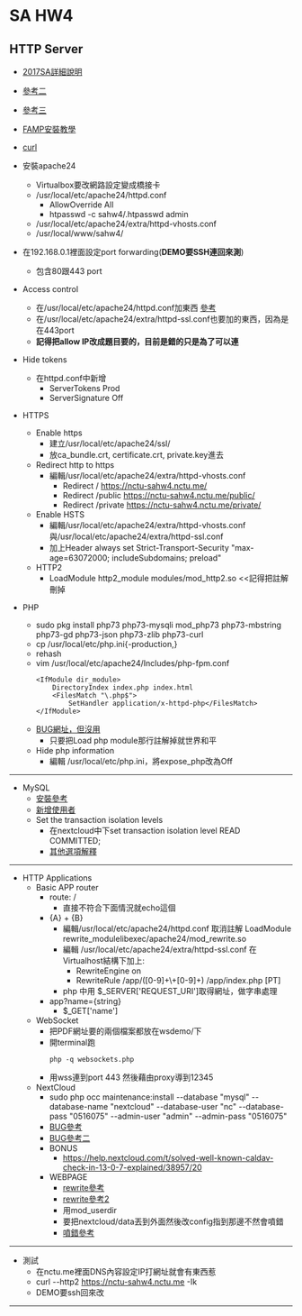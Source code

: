 # SA HW4

## HTTP Server

- [2017SA詳細說明](https://vannilabetter.blogspot.com/2017/12/freebsd-apachephp.html)
- [參考二](https://www.freebsd.org/doc/zh_TW/books/handbook/network-apache.html)
- [參考三](http://mail.lsps.tp.edu.tw/~gsyan/freebsd2001/apache.html)
- [FAMP安裝教學](https://kifarunix.com/install-apache-mysql-php-famp-stack-on-freebsd-12/)
- [curl](https://blog.techbridge.cc/2019/02/01/linux-curl-command-tutorial/?fbclid=IwAR0AFo7vjIfp_5jcs0huzv1BfSrq6hGXctteOQvPJ1a0Ydf8diydIgianNw)

- 安裝apache24
    - Virtualbox要改網路設定變成橋接卡
    - /usr/local/etc/apache24/httpd.conf
        - AllowOverride All
        - htpasswd -c sahw4/.htpasswd admin
    - /usr/local/etc/apache24/extra/httpd-vhosts.conf
    - /usr/local/www/sahw4/
- 在192.168.0.1裡面設定port forwarding(**DEMO要SSH連回來測**)
    - 包含80跟443 port
- Access control
    - 在/usr/local/etc/apache24/httpd.conf加東西 [參考](https://www.twbsd.org/cht/book/ch13.htm?fbclid=IwAR0bHQIe5j2eHWT3FmsY18sPSN2GpahKBqCXBcb16n-qtXIBfWvSK7K2l_Q)
    - 在/usr/local/etc/apache24/extra/httpd-ssl.conf也要加<Location></Location>的東西，因為是在443port
    - **記得把allow IP改成題目要的，目前是錯的只是為了可以連**
- Hide tokens
    - 在httpd.conf中新增
        - ServerTokens Prod
        - ServerSignature Off
- HTTPS
    - Enable https
        - 建立/usr/local/etc/apache24/ssl/
        - 放ca_bundle.crt, certificate.crt, private.key進去
    - Redirect http to https
        - 編輯/usr/local/etc/apache24/extra/httpd-vhosts.conf
            - Redirect / https://nctu-sahw4.nctu.me/
            - Redirect /public https://nctu-sahw4.nctu.me/public/
            - Redirect /private https://nctu-sahw4.nctu.me/private/
    - Enable HSTS
        - 編輯/usr/local/etc/apache24/extra/httpd-vhosts.conf與/usr/local/etc/apache24/extra/httpd-ssl.conf
        - 加上Header always set Strict-Transport-Security "max-age=63072000; includeSubdomains; preload"
    - HTTP2
        - LoadModule http2_module modules/mod_http2.so <<記得把註解刪掉
- PHP
    - sudo pkg install php73 php73-mysqli mod_php73 php73-mbstring php73-gd php73-json php73-zlib php73-curl
    - cp /usr/local/etc/php.ini{-production,}
    - rehash
    - vim /usr/local/etc/apache24/Includes/php-fpm.conf
        ```
        <IfModule dir_module>
            DirectoryIndex index.php index.html
            <FilesMatch "\.php$">
                SetHandler application/x-httpd-php</FilesMatch>
        </IfModule>
        ```
    - [BUG網址，但沒用](https://cromwell-intl.com/open-source/google-freebsd-tls/apache-http2-php.html)
        - 只要把Load php module那行註解掉就世界和平
    - Hide php information
        - 編輯 /usr/local/etc/php.ini，將expose_php改為Off
---
- MySQL
    - [安裝參考](https://kifarunix.com/install-mysql-8-on-freebsd-12/)
    - [新增使用者](https://www.opencli.com/mysql/mysql-add-new-users-databases-privileges)
    - Set the transaction isolation levels
        - 在nextcloud中下set transaction isolation level READ COMMITTED;
        - [其他選項解釋](https://ithelp.ithome.com.tw/articles/10194749)
---
- HTTP Applications
    - Basic APP router
        - route: /
            - 直接不符合下面情況就echo這個
        - {A} + {B}
            - 編輯/usr/local/etc/apache24/httpd.conf
              取消註解 LoadModule rewrite_modulelibexec/apache24/mod_rewrite.so
            - 編輯  /usr/local/etc/apache24/extra/httpd-ssl.conf
              在Virtualhost結構下加上:
              - RewriteEngine on
              - RewriteRule /app/([0-9]+\\+[0-9]+) /app/index.php [PT]
            - php 中用 $_SERVER['REQUEST_URI']取得網址，做字串處理
        - app?name={string}
            - $_GET['name']
    - WebSocket
        - 把PDF網址要的兩個檔案都放在wsdemo/下
        - 開terminal跑
            ```
            php -q websockets.php
            ```
        - 用wss連到port 443 然後藉由proxy導到12345
    - NextCloud
        - sudo php occ maintenance:install --database "mysql" --database-name "nextcloud" --database-user "nc" --database-pass "0516075" --admin-user "admin" --admin-pass "0516075"
        - [BUG參考](https://github.com/laradock/laradock/issues/1392)
        - [BUG參考二](https://help.nextcloud.com/t/the-server-requested-authentication-method-unknown-to-the-client/33038/3)
        - BONUS
            - https://help.nextcloud.com/t/solved-well-known-caldav-check-in-13-0-7-explained/38957/20
        - WEBPAGE
            - [rewrite參考](https://medium.com/@awonwon/htaccess-with-rewrite-3dba066aff11)
            - [rewrite參考2](https://blog.hinablue.me/apache-note-about-some-rewrite-note-2011-05/)
            - 用mod_userdir
            - 要把nextcloud/data丟到外面然後改config指到那邊不然會噴錯
            - [噴錯參考](https://github.com/nextcloud/nextcloud-snap/wiki/Change-data-directory-to-use-another-disk-partition?fbclid=IwAR1jyRM5xEgTuknyz4eJXptxOjZk9crp9zmVEJUsGhhPtkqlXiMIyC6010w)
---
- 測試
    - 在nctu.me裡面DNS內容設定IP打網址就會有東西惹
    - curl --http2 https://nctu-sahw4.nctu.me -Ik
    - DEMO要ssh回來改
---
